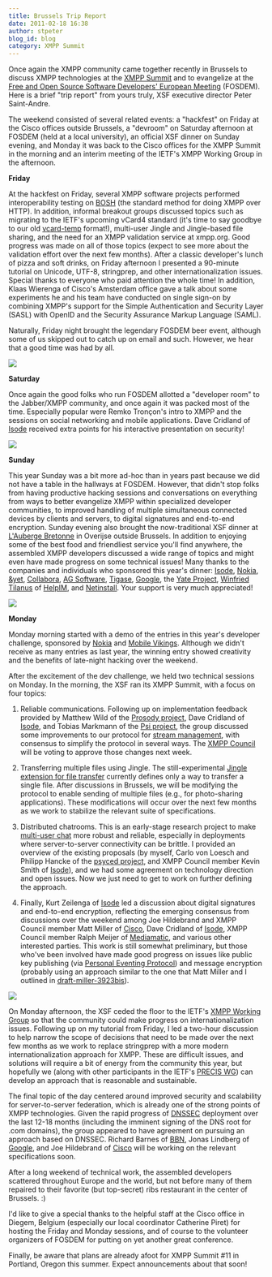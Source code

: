 ```yaml
---
title: Brussels Trip Report
date: 2011-02-18 16:38
author: stpeter
blog_id: blog
category: XMPP Summit
---
```


Once again the XMPP community came together recently in Brussels to discuss XMPP technologies at the [XMPP Summit](https://xmpp.org/participate/the-xmpp-summit/xmpp-summit-10/) and to evangelize at the [Free and Open Source Software Developers' European Meeting](http://fosdem.org/) (FOSDEM). Here is a brief "trip report" from yours truly, XSF executive director Peter Saint-Andre.

The weekend consisted of several related events: a "hackfest" on Friday at the Cisco offices outside Brussels, a "devroom" on Saturday afternoon at FOSDEM (held at a local university), an official XSF dinner on Sunday evening, and Monday it was back to the Cisco offices for the XMPP Summit in the morning and an interim meeting of the IETF's XMPP Working Group in the afternoon.

**Friday**

At the hackfest on Friday, several XMPP software projects performed interoperability testing on [BOSH](https://xmpp.org/extensions/xep-0124.html) (the standard method for doing XMPP over HTTP). In addition, informal breakout groups discussed topics such as migrating to the IETF's upcoming vCard4 standard (it's time to say goodbye to our old [vcard-temp](https://xmpp.org/extensions/xep-0054.html) format!), multi-user Jingle and Jingle-based file sharing, and the need for an XMPP validation service at xmpp.org. Good progress was made on all of those topics (expect to see more about the validation effort over the next few months). After a classic developer's lunch of pizza and soft drinks, on Friday afternoon I presented a 90-minute tutorial on Unicode, UTF-8, stringprep, and other internationalization issues. Special thanks to everyone who paid attention the whole time! In addition, Klaas Wierenga of Cisco's Amsterdam office gave a talk about some experiments he and his team have conducted on single sign-on by combining XMPP's support for the Simple Authentication and Security Layer (SASL) with OpenID and the Security Assurance Markup Language (SAML).

Naturally, Friday night brought the legendary FOSDEM beer event, although some of us skipped out to catch up on email and such. However, we hear that a good time was had by all.

![](/images/delirium.jpg)

**Saturday**

Once again the good folks who run FOSDEM allotted a "developer room" to the Jabber/XMPP community, and once again it was packed most of the time. Especially popular were Remko Tronçon's intro to XMPP and the sessions on social networking and mobile applications. Dave Cridland of [Isode](http://www.isode.com/) received extra points for his interactive presentation on security!

![](/images/devroom-summit10.jpg)

**Sunday**

This year Sunday was a bit more ad-hoc than in years past because we did not have a table in the hallways at FOSDEM. However, that didn't stop folks from having productive hacking sessions and conversations on everything from ways to better evangelize XMPP within specialized developer communities, to improved handling of multiple simultaneous connected devices by clients and servers, to digital signatures and end-to-end encryption. Sunday evening also brought the now-traditional XSF dinner at [L'Auberge Bretonne](http://www.aubergebretonne.be/) in Overijse outside Brussels. In addition to enjoying some of the best food and friendliest service you'll find anywhere, the assembled XMPP developers discussed a wide range of topics and might even have made progress on some technical issues! Many thanks to the companies and individuals who sponsored this year's dinner: [Isode](http://isode.com/), [Nokia](http://nokia.com/), [&yet](http://andyet.net/), [Collabora](http://collabora.co.uk/), [AG Software](http://www.ag-software.de/), [Tigase](http://www.tigase.org/),   [Google](http://www.google.com/), the [Yate Project](http://yate.null.ro/), [Winfried Tilanus](http://www.tilanus.com/) of [HelpIM](http://helpim.org/), and [Netinstall](http://www.netinstall.cz/). Your support is very much appreciated!

![](/images/dinner-summit10.jpg)

**Monday**

Monday morning started with a demo of the entries in this year's developer challenge, sponsored by [Nokia](http://www.nokia.com/) and [Mobile Vikings](http://www.mobilevikings.com/). Although we didn't receive as many entries as last year, the winning entry showed creativity and the benefits of late-night hacking over the weekend.

After the excitement of the dev challenge, we held two technical sessions on Monday. In the morning, the XSF ran its XMPP Summit, with a focus on four topics:

1.  Reliable communications. Following up on implementation feedback provided by Matthew Wild of the [Prosody project](http://prosody.im/), Dave Cridland of [Isode](http://www.isode.com/), and Tobias Markmann of the [Psi project](http://psi-im.org/), the group discussed some improvements to our protocol for [stream management](https://xmpp.org/extensions/xep-0198.html), with consensus to simplify the protocol in several ways. The [XMPP Council](https://xmpp.org/about/xsf/the-xsf-council/) will be voting to approve those changes next week.

2.  Transferring multiple files using Jingle. The still-experimental [Jingle extension for file transfer](https://xmpp.org/extensions/xep-0234.html) currently defines only a way to transfer a single file. After discussions in Brussels, we will be modifying the protocol to enable sending of multiple files (e.g., for photo-sharing applications). These modifications will occur over the next few months as we work to stabilize the relevant suite of specifications.

3.  Distributed chatrooms. This is an early-stage research project to make [multi-user chat](https://xmpp.org/extensions/xep-0045.html) more robust and reliable, especially in deployments where server-to-server connectivity can be brittle. I provided an overview of the existing proposals (by myself, Carlo von Loesch and Philipp
Hancke of the [psyced project](Carlo%20von%20Loesch,%20Philipp%20Hancke), and XMPP Council member Kevin Smith of [Isode](http://www.isode.com/)), and we had some agreement on technology direction and open issues. Now we just need to get to work on further defining the approach.

4.  Finally, Kurt Zeilenga of [Isode](http://www.isode.com/) led a discussion about digital signatures and end-to-end encryption, reflecting the emerging consensus from discussions over the weekend among Joe Hildebrand and XMPP Council member Matt Miller of [Cisco](http://www.cisco.com/), Dave Cridland of [Isode](http://www.isode.com/), XMPP Council member Ralph Meijer of [Mediamatic](http://www.mediamatic.nl/?lang=en), and various other interested parties. This work is still somewhat preliminary, but those who've been involved have made good progress on issues like public key publishing (via [Personal Eventing Protocol](https://xmpp.org/extensions/xep-0163.html)) and message encryption (probably using an approach similar to the one that Matt Miller and I outlined in [draft-miller-3923bis](http://tools.ietf.org/html/draft-miller-3923bis-02)).

![](/images/xmppwg-summit10.jpg)

On Monday afternoon, the XSF ceded the floor to the IETF's [XMPP Working Group](http://tools.ietf.org/wg/xmpp/) so that the community could make progress on internationalization issues. Following up on my tutorial from Friday, I led a two-hour discussion to help narrow the scope of decisions that need to be made over the next few months as we work to replace stringprep with a more modern internationalization approach for XMPP. These are difficult issues, and solutions will require a bit of energy from the community this year, but hopefully we (along with other participants in the IETF's [PRECIS WG](http://tools.ietf.org/wg/precis/)) can develop an approach that is reasonable and sustainable.

The final topic of the day centered around improved security and scalability for server-to-server federation, which is already one of the strong points of XMPP technologies. Given the rapid progress of [DNSSEC](http://www.dnssec.net/) deployment over the last 12-18 months (including the imminent signing of the DNS root for .com domains), the group appeared to have agreement on pursuing an approach based on DNSSEC. Richard Barnes of [BBN](http://www.bbn.com/), Jonas Lindberg of [Google](http://www.google.com/), and Joe Hildebrand of [Cisco](http://www.cisco.com/) will be working on the relevant specifications soon.

After a long weekend of technical work, the assembled developers scattered throughout Europe and the world, but not before many of them repaired to their favorite (but top-secret) ribs restaurant in the center of Brussels. :)

I'd like to give a special thanks to the helpful staff at the Cisco office in Diegem, Belgium (especially our local coordinator Catherine Piret) for hosting the Friday and Monday sessions, and of course to the volunteer organizers of FOSDEM for putting on yet another great conference.

Finally, be aware that plans are already afoot for XMPP Summit \#11 in Portland, Oregon this summer. Expect announcements about that soon!
